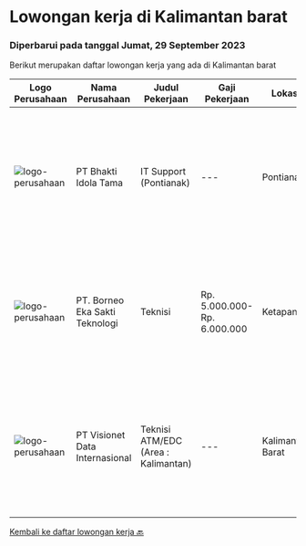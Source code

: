 
  # Lowongan kerja di Kalimantan barat

  ### Diperbarui pada tanggal Jumat, 29 September 2023

  Berikut merupakan daftar lowongan kerja yang ada di Kalimantan barat

  |Logo Perusahaan | Nama Perusahaan | Judul Pekerjaan | Gaji Pekerjaan | Lokasi | Deskripsi | Tanggal diunggah | Pranala |
  | -------------- | --------------- | --------------- | --------- | --------- | -------------- | ------- | ----------- |
  |![logo-perusahaan](https://image-service-cdn.seek.com.au/5dd9cc767fa4eab9dbf1deb441e1a67386c9f7ed/ee4dce1061f3f616224767ad58cb2fc751b8d2dc)|PT Bhakti Idola Tama|IT Support (Pontianak)|---|Pontianak|Persyaratan: Pendidikan minimal D1 Informatika Fresh Graduate atau berpengalam 1 tahun lebih diutamakan Suatu nilai plus bila menguasai konfigurasi...|Selasa, 26 September 2023|https://www.jobstreet.co.id/id/job/it-support-pontianak-4480639?token=0~0224e7f7-b6cc-4ca9-8ec7-ecb7ded9f3eb&sectionRank=1&jobId=jobstreet-id-job-4480639|
|![logo-perusahaan](https://i.ibb.co/sqvTCh9/112815900-stock-vector-no-image-available-icon-flat-vector.webp)|PT. Borneo Eka Sakti Teknologi|Teknisi|Rp. 5.000.000-Rp. 6.000.000|Ketapang|Deskripsi Pekerjaan Dapat mengoperasikan Software jaringan winbox, Mengkonfigurasi radio Mikrotik, Ubiquity, TP-Link, OLT, Mampu setting router...|Selasa, 19 September 2023|https://www.jobstreet.co.id/id/job/teknisi-4473245?token=0~0224e7f7-b6cc-4ca9-8ec7-ecb7ded9f3eb&sectionRank=2&jobId=jobstreet-id-job-4473245|
|![logo-perusahaan](https://image-service-cdn.seek.com.au/84d23b3586ee4efd70ea62878095fcc6b1639e33/ee4dce1061f3f616224767ad58cb2fc751b8d2dc)|PT Visionet Data Internasional|Teknisi ATM/EDC (Area : Kalimantan)|---|Kalimantan Barat|*) Menangani kebutuhan pelanggan di lokasi pelanggan agar terpenuhi SLA yang telah ditentukan.*) Menganalisa problem/case dengan akurat untuk...|Selasa, 12 September 2023|https://www.jobstreet.co.id/id/job/teknisi-atm-edc-area-%3A-kalimantan-4466719?token=0~0224e7f7-b6cc-4ca9-8ec7-ecb7ded9f3eb&sectionRank=3&jobId=jobstreet-id-job-4466719|


  [Kembali ke daftar lowongan kerja 🔙](../README.md#daftar-lowongan-kerja)
  